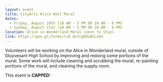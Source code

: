 ```yaml
---
layout: event
title: CityArts Alice Wall Mural
dates:
  - Friday, August 19th (10 AM - 5 PM OR 10 AM - 6 PM)
  - Sunday, August 21st (10 AM - 5 PM OR 10 AM - 6 PM)
location: Alice in Wonderland Mural (next to Stuy)
link: https://goo.gl/forms/lv8 AiYcgR6uNtLG93
---
```

Volunteers will be working on the Alice in Wonderland mural, outside of Stuyvesant High School by improving and redoing some portions of the mural. Some work will include cleaning and scrubbing the mural, re-painting portions of the mural, and cleaning the supply room.

This event is <b>CAPPED</b>!
